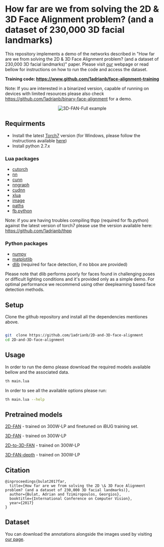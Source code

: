 # How far are we from solving the 2D \& 3D Face Alignment problem? (and a dataset of 230,000 3D facial landmarks)

This repository implements a demo of the networks described in "How far are we from solving the 2D \& 3D Face Alignment problem? (and a dataset of 230,000 3D facial landmarks)" paper. Please visit [our](https://www.adrianbulat.com) webpage or read bellow for instructions on how to run the code and access the dataset.

**Training code: <https://www.github.com/1adrianb/face-alignment-training>**

Note: If you are interested in a binarized version, capable of running on devices with limited resources please also check <https://github.com/1adrianb/binary-face-alignment> for a demo.

<p align='center'>
<img src='https://www.adrianbulat.com/images/image-z-examples.png' title='3D-FAN-Full example' style='max-width:600px'></img>
</p>

## Requirments

- Install the latest [Torch7](http://torch.ch/docs/getting-started.html) version (for Windows, please follow the instructions available [here](https://github.com/torch/distro/blob/master/win-files/README.md))
- Install python 2.7.x

### Lua packages

- [cutorch](https://github.com/torch/cutorch)
- [nn](https://github.com/torch/nn)
- [cunn](https://github.com/torch/cunn)
- [nngraph](https://github.com/torch/nngraph)
- [cudnn](https://github.com/soumith/cudnn.torch)
- [xlua](https://github.com/torch/xlua)
- [image](https://github.com/torch/image)
- [paths](https://github.com/torch/paths)
- [fb.python](https://github.com/facebook/fblualib/blob/master/fblualib/python/README.md)

Note: if you are having troubles compiling thpp (required for fb.python) against the latest version of torch7 please use the version available here: https://github.com/1adrianb/thpp

### Python packages
- [numpy](http://www.numpy.org/)
- [matplotlib](https://matplotlib.org/)
- [dlib](https://pypi.python.org/pypi/dlib) (required for face detection, if no bbox are provided)

Please note that dlib performs poorly for faces found in challenging poses or difficult lighting conditions and it's provided only as a simple demo. For optimal performance we recommend using other deeplearning based face detection methods.

## Setup

Clone the github repository and install all the dependencies mentiones above.
```bash

git  clone https://github.com/1adrianb/2D-and-3D-face-alignment
cd 2D-and-3D-face-alignment
```

## Usage

In order to run the demo please download the required models available bellow and the associated data.

```bash
th main.lua
```

In order to see all the available options please run:

```bash
th main.lua --help
```

## Pretrained models

[2D-FAN](https://www.adrianbulat.com/downloads/FaceAlignment/2D-FAN-300W.t7) - trained on 300W-LP and finetuned on iBUG training set.

[3D-FAN](https://www.adrianbulat.com/downloads/FaceAlignment/3D-FAN.t7) - trained on 300W-LP

[2D-to-3D-FAN](https://www.adrianbulat.com/downloads/FaceAlignment/2D-to-3D-FAN.tar.gz) - trained on 300W-LP

[3D-FAN-depth](https://www.adrianbulat.com/downloads/FaceAlignment/3D-FAN-depth.t7) - trained on 300W-LP

## Citation

```
@inproceedings{bulat2017far,
  title={How far are we from solving the 2D \& 3D Face Alignment problem? (and a dataset of 230,000 3D facial landmarks)},
  author={Bulat, Adrian and Tzimiropoulos, Georgios},
  booktitle={International Conference on Computer Vision},
  year={2017}
}
```

## Dataset

You can download the annotations alongside the images used by visiting [our page](https://www.adrianbulat.com/face-alignment).
